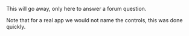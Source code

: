 ﻿This will go away, only here to answer a forum question.

Note that for a real app we would not name the controls, this was done quickly.